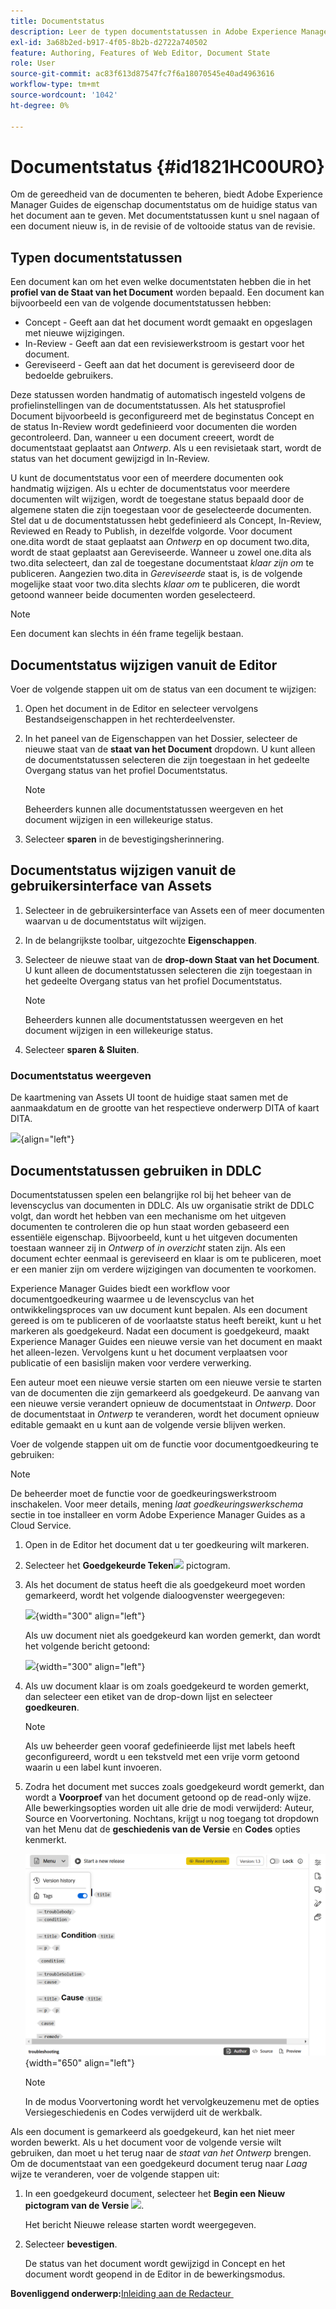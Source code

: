 ```yaml
---
title: Documentstatus
description: Leer de typen documentstatussen in Adobe Experience Manager Guides. Weet hoe u de documentstatus kunt wijzigen of weergeven en de documentstatus in DDLC kunt gebruiken.
exl-id: 3a68b2ed-b917-4f05-8b2b-d2722a740502
feature: Authoring, Features of Web Editor, Document State
role: User
source-git-commit: ac83f613d87547fc7f6a18070545e40ad4963616
workflow-type: tm+mt
source-wordcount: '1042'
ht-degree: 0%

---
```


# Documentstatus {#id1821HC00URO}

Om de gereedheid van de documenten te beheren, biedt Adobe Experience Manager Guides de eigenschap documentstatus om de huidige status van het document aan te geven. Met documentstatussen kunt u snel nagaan of een document nieuw is, in de revisie of de voltooide status van de revisie.

## Typen documentstatussen

Een document kan om het even welke documentstaten hebben die in het **profiel van de Staat van het Document** worden bepaald. Een document kan bijvoorbeeld een van de volgende documentstatussen hebben:

- Concept - Geeft aan dat het document wordt gemaakt en opgeslagen met nieuwe wijzigingen.
- In-Review - Geeft aan dat een revisiewerkstroom is gestart voor het document.
- Gereviseerd - Geeft aan dat het document is gereviseerd door de bedoelde gebruikers.

Deze statussen worden handmatig of automatisch ingesteld volgens de profielinstellingen van de documentstatussen. Als het statusprofiel Document bijvoorbeeld is geconfigureerd met de beginstatus Concept en de status In-Review wordt gedefinieerd voor documenten die worden gecontroleerd. Dan, wanneer u een document creeert, wordt de documentstaat geplaatst aan *Ontwerp*. Als u een revisietaak start, wordt de status van het document gewijzigd in In-Review.

U kunt de documentstatus voor een of meerdere documenten ook handmatig wijzigen. Als u echter de documentstatus voor meerdere documenten wilt wijzigen, wordt de toegestane status bepaald door de algemene staten die zijn toegestaan voor de geselecteerde documenten. Stel dat u de documentstatussen hebt gedefinieerd als Concept, In-Review, Reviewed en Ready to Publish, in dezelfde volgorde. Voor document one.dita wordt de staat geplaatst aan *Ontwerp* en op document two.dita, wordt de staat geplaatst aan Gereviseerde. Wanneer u zowel one.dita als two.dita selecteert, dan zal de toegestane documentstaat *klaar zijn om* te publiceren. Aangezien two.dita in *Gereviseerde* staat is, is de volgende mogelijke staat voor two.dita slechts *klaar om* te publiceren, die wordt getoond wanneer beide documenten worden geselecteerd.

>[!NOTE]
>
> Een document kan slechts in één frame tegelijk bestaan.

## Documentstatus wijzigen vanuit de Editor

Voer de volgende stappen uit om de status van een document te wijzigen:

1. Open het document in de Editor en selecteer vervolgens Bestandseigenschappen in het rechterdeelvenster.
1. In het paneel van de Eigenschappen van het Dossier, selecteer de nieuwe staat van de **staat van het Document** dropdown. U kunt alleen de documentstatussen selecteren die zijn toegestaan in het gedeelte Overgang status van het profiel Documentstatus.

   >[!NOTE]
   >
   >Beheerders kunnen alle documentstatussen weergeven en het document wijzigen in een willekeurige status.

1. Selecteer **sparen** in de bevestigingsherinnering.

## Documentstatus wijzigen vanuit de gebruikersinterface van Assets

1. Selecteer in de gebruikersinterface van Assets een of meer documenten waarvan u de documentstatus wilt wijzigen.
1. In de belangrijkste toolbar, uitgezochte **Eigenschappen**.
1. Selecteer de nieuwe staat van de **drop-down Staat van het Document**. U kunt alleen de documentstatussen selecteren die zijn toegestaan in het gedeelte Overgang status van het profiel Documentstatus.

   >[!NOTE]
   >
   >Beheerders kunnen alle documentstatussen weergeven en het document wijzigen in een willekeurige status.

1. Selecteer **sparen &amp; Sluiten**.

### Documentstatus weergeven

De kaartmening van Assets UI toont de huidige staat samen met de aanmaakdatum en de grootte van het respectieve onderwerp DITA of kaart DITA.

![](images/document_state.png){align="left"}

## Documentstatussen gebruiken in DDLC

Documentstatussen spelen een belangrijke rol bij het beheer van de levenscyclus van documenten in DDLC. Als uw organisatie strikt de DDLC volgt, dan wordt het hebben van een mechanisme om het uitgeven documenten te controleren die op hun staat worden gebaseerd een essentiële eigenschap. Bijvoorbeeld, kunt u het uitgeven documenten toestaan wanneer zij in *Ontwerp* of *in overzicht* staten zijn. Als een document echter eenmaal is gereviseerd en klaar is om te publiceren, moet er een manier zijn om verdere wijzigingen van documenten te voorkomen.

Experience Manager Guides biedt een workflow voor documentgoedkeuring waarmee u de levenscyclus van het ontwikkelingsproces van uw document kunt bepalen. Als een document gereed is om te publiceren of de voorlaatste status heeft bereikt, kunt u het markeren als goedgekeurd. Nadat een document is goedgekeurd, maakt Experience Manager Guides een nieuwe versie van het document en maakt het alleen-lezen. Vervolgens kunt u het document verplaatsen voor publicatie of een basislijn maken voor verdere verwerking.

Een auteur moet een nieuwe versie starten om een nieuwe versie te starten van de documenten die zijn gemarkeerd als goedgekeurd. De aanvang van een nieuwe versie verandert opnieuw de documentstaat in *Ontwerp*. Door de documentstaat in *Ontwerp* te veranderen, wordt het document opnieuw editable gemaakt en u kunt aan de volgende versie blijven werken.

Voer de volgende stappen uit om de functie voor documentgoedkeuring te gebruiken:

>[!NOTE]
>
> De beheerder moet de functie voor de goedkeuringswerkstroom inschakelen. Voor meer details, mening *laat goedkeuringswerkschema* sectie in toe installeer en vorm Adobe Experience Manager Guides as a Cloud Service.

1. Open in de Editor het document dat u ter goedkeuring wilt markeren.

1. Selecteer het **Goedgekeurde Teken**![](images/mark_approve_icon.svg) pictogram.

1. Als het document de status heeft die als goedgekeurd moet worden gemarkeerd, wordt het volgende dialoogvenster weergegeven:

   ![](images/mark-approved-correct-state.png){width="300" align="left"}

   Als uw document niet als goedgekeurd kan worden gemerkt, dan wordt het volgende bericht getoond:

   ![](images/mark-approved-incorrect-state.png){width="300" align="left"}

1. Als uw document klaar is om zoals goedgekeurd te worden gemerkt, dan selecteer een etiket van de drop-down lijst en selecteer **goedkeuren**.

   >[!NOTE]
   >
   > Als uw beheerder geen vooraf gedefinieerde lijst met labels heeft geconfigureerd, wordt u een tekstveld met een vrije vorm getoond waarin u een label kunt invoeren.

1. Zodra het document met succes zoals goedgekeurd wordt gemerkt, dan wordt a **Voorproef** van het document getoond op de read-only wijze. Alle bewerkingsopties worden uit alle drie de modi verwijderd: Auteur, Source en Voorvertoning. Nochtans, krijgt u nog toegang tot **&#x200B;**&#x200B;dropdown van het Menu dat de **geschiedenis van de Versie** en **Codes** opties kenmerkt.

   ![](images/approved-doc-read-only.png){width="650" align="left"}

   >[!NOTE]
   >
   > In de modus Voorvertoning wordt het vervolgkeuzemenu met de opties Versiegeschiedenis en Codes verwijderd uit de werkbalk.


Als een document is gemarkeerd als goedgekeurd, kan het niet meer worden bewerkt. Als u het document voor de volgende versie wilt gebruiken, dan moet u het terug naar de *staat van het Ontwerp* brengen. Om de documentstaat van een goedgekeurd document terug naar *Laag* wijze te veranderen, voer de volgende stappen uit:

1. In een goedgekeurd document, selecteer het **Begin een Nieuw pictogram van de Versie** ![](images/approved-restart-draft-mode-icon.svg).

   Het bericht Nieuwe release starten wordt weergegeven.

1. Selecteer **bevestigen**.

   De status van het document wordt gewijzigd in Concept en het document wordt geopend in de Editor in de bewerkingsmodus.


**Bovenliggend onderwerp:**&#x200B;[&#x200B; Inleiding aan de Redacteur &#x200B;](web-editor.md)
